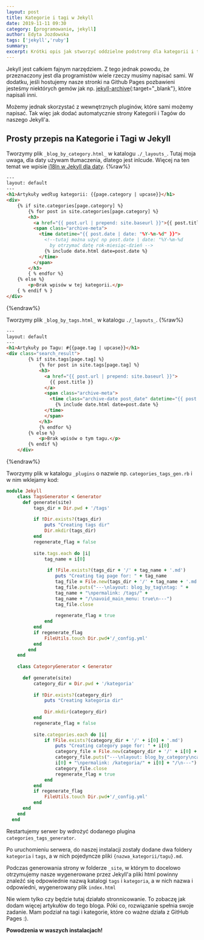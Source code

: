 ```yaml
---
layout: post
title: Kategorie i tagi w Jekyll
date: 2019-11-11 09:30
category: [programowanie, jekyll]
author: Edyta Jozdowska
tags: ['jekyll','ruby']
summary:
excerpt: Krótki opis jak stworzyć oddzielne podstrony dla kategorii i tagów w Jekyll'u. 
---
```


Jekyll jest całkiem fajnym narzędziem. Z tego jednak powodu, że przeznaczony jest dla programistów wiele rzeczy musimy napisać sami. W dodatku, jeśli hostujemy nasze stronki na Github Pages pozbawieni jesteśmy niektórych gemów jak np. [jekyll-archive](https://github.com/jekyll/jekyll-archives/){:target="_blank"}, które napisali inni.

Możemy jednak skorzystać z wewnętrznych pluginów, które sami możemy napisać. Tak więc jak dodać automatycznie strony Kategorii i Tagów do naszego Jekyll'a.

## Prosty przepis na Kategorie i Tagi w Jekyll

Tworzymy plik ```_blog_by_category.html_```  w katalogu ```./_layouts_```. Tutaj moja uwaga, dla daty używam tłumaczenia, dlatego jest inlcude. Więcej na ten temat we wpisie [i18ln w Jekyll dla daty](../i18ln-w-Jekyll-dla-daty). 
{%raw%}
```html
---
layout: default
---
<h1>Artykuły według kategorii: {{page.category | upcase}}</h1>
<div>
    {% if site.categories[page.category] %}
        {% for post in site.categories[page.category] %}
        <h3>
          <a href="{{ post.url | prepend: site.baseurl }}">{{ post.title }}</a> 
          <span class="archive-meta">
            <time datetime="{{ post.date | date: "%Y-%m-%d" }}">
              <!--tutaj można użyć np post.date | date: "%Y-%m-%d 
                by otrzymać datę rok-miesiąc-dzień -->
              {% include date.html date=post.date %}
            </time>
          </span>
        </h3>
        { % endfor %}
    {% else %}
        <p>Brak wpisów w tej kategorii.</p>
    { % endif % }
</div>
```
{%endraw%}

Tworzymy plik ```_blog_by_tags.html_```  w katalogu ```./_layouts_```.
{%raw%}
```html
---
layout: default
---
<h1>Artykuły po Tagu: #{{page.tag | upcase}}</h1>
<div class="search_result">
        {% if site.tags[page.tag] %}
            {% for post in site.tags[page.tag] %}
            <h3>
              <a href="{{ post.url | prepend: site.baseurl }}">
                {{ post.title }}
              </a> 
              <span class="archive-meta">
                <time class="archive-date post_date" datetime="{{ post.date | date: "%Y-%m-%d" }}">
                  {% include date.html date=post.date %}
              </time>
              </span>
            </h3>
            {% endfor %}
        {% else %}
            <p>Brak wpisów o tym tagu.</p>
        {% endif %}
    </div>
```
{%endraw%}

Tworzymy plik w katalogu ```_plugins``` o nazwie np. ```categories_tags_gen.rb```
i w nim wklejamy kod:
```rb
module Jekyll
    class TagsGenerator < Generator
      def generate(site)
          tags_dir = Dir.pwd + '/tags'
  
          if !Dir.exists?(tags_dir)
              puts "Creating tags dir"
              Dir.mkdir(tags_dir)
          end
          regenerate_flag = false
  
          site.tags.each do |i|
              tag_name = i[0]
  
               if !File.exists?(tags_dir + '/' + tag_name + '.md')
                  puts "Creating tag page for: " + tag_name
                  tag_file = File.new(tags_dir + '/' + tag_name + '.md', "w")
                  tag_file.puts("---\nlayout: blog_by_tag\ntag: " + 
                  tag_name + "\npermalink: /tags/" + 
                  tag_name + "/\navoid_main_menu: true\n---")
                  tag_file.close
  
                  regenerate_flag = true
              end
          end  
          if regenerate_flag
              FileUtils.touch Dir.pwd+'/_config.yml'
          end
        end
    end
  
    class CategoryGenerator < Generator
  
      def generate(site)
          category_dir = Dir.pwd + '/kategoria'
  
          if !Dir.exists?(category_dir)
              puts "Creating kategoria dir"
              
              Dir.mkdir(category_dir)
          end
          regenerate_flag = false
  
          site.categories.each do |i|
              if !File.exists?(category_dir + '/' + i[0] + '.md')
                  puts "Creating category page for: " + i[0]
                  category_file = File.new(category_dir + '/' + i[0] + '.md', "w")
                  category_file.puts("---\nlayout: blog_by_category\ncategory: " + 
                  i[0] + "\npermalink: /kategoria/" + i[0] + "/\n---")
                  category_file.close  
                  regenerate_flag = true
              end
          end  
          if regenerate_flag
              FileUtils.touch Dir.pwd+'/_config.yml'
          end 
      end
    end
  end
  ```

  Restartujemy serwer by wdrożyć dodanego plugina ```categories_tags_generator```. 
  
  Po uruchomieniu serwera, do naszej instalacji zostały dodane dwa foldery ```kategoria``` i ```tags```, a w nich pojedyncze pliki ```{nazwa_kategorii/tagu}.md```. 
  
  Podczas generowania strony w folderze ```_site```, w którym to docelowo otrzymujemy nasze wygenerowane przez Jekyll'a pliki html powinny znaleźć się odpowiednie nazwą katalogi ```tags``` i ```kategoria```, a w nich nazwa i odpowiedni, wygenerowany plik ```index.html```

  Nie wiem tylko czy będzie tutaj działało stronnicowanie. To zobaczę jak dodam więcej artykułów do tego bloga. Póki co, rozwiązanie spełnia swoje zadanie. Mam podział na tagi i kategorie, które co ważne działa z GitHub Pages :). 

  **Powodzenia w waszych instalacjach!**